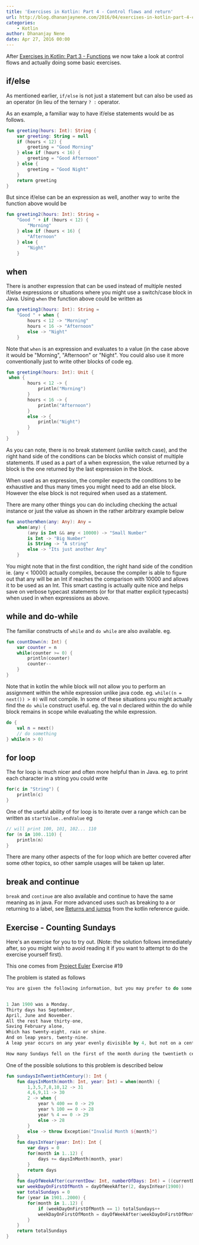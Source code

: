 ```yaml
---
title: 'Exercises in Kotlin: Part 4 - Control flows and return'
url: http://blog.dhananjaynene.com/2016/04/exercises-in-kotlin-part-4-control-flows-and-return/
categories:
    - Kotlin
author: Dhananjay Nene
date: Apr 27, 2016 00:00
---
```

After [Exercises in Kotlin: Part 3 - Functions](http://blog.dhananjaynene.com/2016/04/exercises-in-kotlin-part-3-functions/) we now take a look at control flows and actually doing some basic exercises.

## if/else

As mentioned earlier, `if/else` is not just a statement but can also be used as an operator (in lieu of the ternary `? :` operator.

As an example, a familiar way to have if/else statements would be as follows.

```kotlin
fun greeting(hours: Int): String {
    var greeting: String = null
    if (hours < 12) {
        greeting = "Good Morning"
    } else if (hours < 16) {
        greeting = "Good Afternoon"
    } else {
        greeting = "Good Night"
    }
    return greeting
}
```

But since if/else can be an expression as well, another way to write the function above would be

```kotlin
fun greeting2(hours: Int): String =
    "Good " + if (hours < 12) {
        "Morning"
    } else if (hours < 16) {
        "Afternoon"
    } else {
        "Night"
    }
```

## when

There is another expression that can be used instead of multiple nested if/else expressions or situations where you might use a switch/case block in Java. Using `when` the function above could be written as

```kotlin
fun greeting3(hours: Int): String =
    "Good " + when {
        hours < 12 -> "Morning"
        hours < 16 -> "Afternoon"
        else -> "Night"
    }
```

Note that `when` is an expression and evaluates to a value (in the case above it would be "Morning", "Afternoon" or "Night". You could also use it more conventionally just to write other blocks of code eg.

```kotlin
fun greeting4(hours: Int): Unit {
 when {
        hours < 12 -> {
            println("Morning")
        }
        hours < 16 -> {
            println("Afternoon")
        }
        else -> {
            println("Night")
        }
    }
}
```

As you can note, there is no break statement (unlike switch case), and the right hand side of the conditions can be blocks which consist of multiple statements. If used as a part of a when expression, the value returned by a block is the one returned by the last expression in the block.

When used as an expression, the compiler expects the conditions to be exhaustive and thus many times you might need to add an else block. However the else block is not required when used as a statement.

There are many other things you can do including checking the actual instance or just the value as shown in the rather arbitrary example below

```kotlin
fun anotherWhen(any: Any): Any =
    when(any) {
        (any is Int && any < 10000) -> "Small Number"
        is Int -> "Big Number"
        is String -> "A string"
        else -> "Its just another Any"
    }
```

You might note that in the first condition, the right hand side of the condition ie. (any < 10000) actually compiles, because the compiler is able to figure out that any will be an Int if reaches the comparison with 10000 and allows it to be used as an Int. This smart casting is actually quite nice and helps save on verbose typecast statements (or for that matter explicit typecasts) when used in when expressions as above.

## while and do-while

The familiar constructs of `while` and `do while` are also available. eg.

```kotlin
fun countDown(n: Int) {
    var counter = n
    while(counter >= 0) {
        println(counter)
        counter--
    }
}
```

Note that in kotlin the while block will not allow you to perform an assignment within the while expression unlike java code. eg. `while((n = next()) > 0)` will not compile. In some of these situations you might actually find the `do while` construct useful. eg. the val n declared within the do while block remains in scope while evaluating the while expression.

```kotlin
do {
    val n = next()
    // do something
} while(n > 0)
```

## for loop

The for loop is much nicer and often more helpful than in Java. eg. to print each character in a string you could write

```kotlin
for(c in "String") {
    println(c)
}
```

One of the useful ability of for loop is to iterate over a range which can be written as `startValue..endValue` eg

```kotlin
// will print 100, 101, 102... 110
for (n in 100..110) {
    println(n)
}
```

There are many other aspects of the for loop which are better covered after some other topics, so other sample usages will be taken up later.

## break and continue

`break` and `continue` are also available and continue to have the same meaning as in java. For more advanced uses such as breaking to a or returning to a label, see [Returns and jumps](https://kotlinlang.org/docs/reference/returns.html) from the kotlin reference guide.

## Exercise - Counting Sundays

Here's an exercise for you to try out. (Note: the solution follows immediately after, so you might wish to avoid reading it if you want to attempt to do the exercise yourself first).

This one comes from [Project Euler](http://blog.dhananjaynene.com/2016/04/exercises-in-kotlin-part-4-control-flows-and-return/) Exercise #19

The problem is stated as follows

```kotlin
You are given the following information, but you may prefer to do some research for yourself.


1 Jan 1900 was a Monday.
Thirty days has September,
April, June and November.
All the rest have thirty-one,
Saving February alone,
Which has twenty-eight, rain or shine.
And on leap years, twenty-nine.
A leap year occurs on any year evenly divisible by 4, but not on a century unless it is divisible by 400.

How many Sundays fell on the first of the month during the twentieth century (1 Jan 1901 to 31 Dec 2000)?
```

One of the possible solutions to this problem is described below

```kotlin
fun sundaysInTwentiethCentury(): Int {
    fun daysInMonth(month: Int, year: Int) = when(month) {
        1,3,5,7,8,10,12 -> 31
        4,6,9,11 -> 30
        2 -> when {
            year % 400 == 0 -> 29
            year % 100 == 0 -> 28
            year % 4 == 0 -> 29
            else -> 28
        }
        else -> throw Exception("Invalid Month ${month}")
    }
    fun daysInYear(year: Int): Int {
        var days = 0
        for(month in 1..12) {
            days += daysInMonth(month, year)
        }
        return days
    }
    fun dayOfWeekAfter(currentDow: Int, numberOfDays: Int) = ((currentDow-1) + numberOfDays) % 7 + 1
    var weekDayOnFirstOfMonth = dayOfWeekAfter(2, daysInYear(1900))
    var totalSundays = 0
    for (year in 1901..2000) {
        for(month in 1..12) {
            if (weekDayOnFirstOfMonth == 1) totalSundays++
            weekDayOnFirstOfMonth = dayOfWeekAfter(weekDayOnFirstOfMonth, daysInMonth(month,year))
        }
    }
    return totalSundays
}
```

